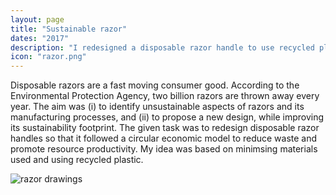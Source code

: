 ```yaml
---
layout: page
title: "Sustainable razor"
dates: "2017"
description: "I redesigned a disposable razor handle to use recycled plastic and to minimise the materials used."
icon: "razor.png"
---
```


Disposable razors are a fast moving consumer good. According to the Environmental Protection Agency, two billion razors are thrown away every year. The aim was (i) to identify unsustainable aspects of razors and its manufacturing processes, and (ii) to propose a new design, while improving its sustainability footprint. The given task was to redesign disposable razor handles so that it followed a circular economic model to reduce waste and promote resource productivity. My idea was based on minimsing materials used and using recycled plastic.

![razor drawings]({{site.url}}/assets/pages/razor-diagrams.png)
